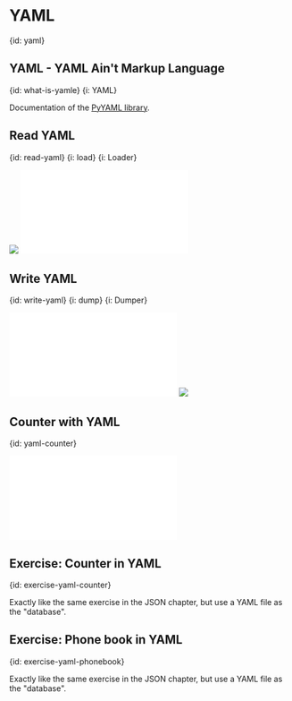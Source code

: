 # YAML
{id: yaml}

## YAML - YAML Ain't Markup Language
{id: what-is-yamle}
{i: YAML}

Documentation of the
[PyYAML library](https://pyyaml.org/).

## Read YAML
{id: read-yaml}
{i: load}
{i: Loader}

![](examples/yaml/data.yaml)
![](examples/yaml/read_yaml.py)

## Write YAML
{id: write-yaml}
{i: dump}
{i: Dumper}

![](examples/yaml/write_yaml.py)
![](examples/yaml/out.yaml)


## Counter with YAML
{id: yaml-counter}

![](examples/yaml/yaml_counter.py)

## Exercise: Counter in YAML
{id: exercise-yaml-counter}

Exactly like the same exercise in the JSON chapter, but use a YAML file as the "database".


## Exercise: Phone book in YAML
{id: exercise-yaml-phonebook}

Exactly like the same exercise in the JSON chapter, but use a YAML file as the "database".

